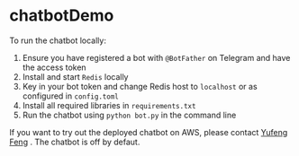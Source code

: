# chatbotDemo
To run the chatbot locally:
1. Ensure you have registered a bot with `@BotFather` on Telegram and have the access token
2. Install and start `Redis` locally
3. Key in your bot token and change Redis host to `localhost` or as configured in `config.toml`
4. Install all required libraries in `requirements.txt`
5. Run the chatbot using `python bot.py` in the command line

If you want to try out the deployed chatbot on AWS, please contact [Yufeng Feng](mailto:yufengf@u.nus.edu) . The chatbot is off by defaut.
